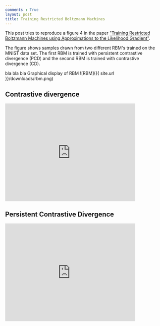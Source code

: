 ```yaml
---
comments : True
layout: post
title: Training Restricted Boltzmann Machines
---
```

This post tries to reproduce a figure 4 in the paper ["Training Restricted Boltzmann Machines using Approximations to the Likelihood Gradient"](http://www.cs.utoronto.ca/~tijmen/pcd/pcd.pdf). 

The figure shows samples drawn from two different RBM's trained on the MNIST data set. The first RBM is trained with persistent contrastive divergence (PCD) and the second RBM is trained with contrastive divergence (CD). 

 bla bla bla
Graphical display of RBM
![RBM]({{ site.url }}/downloads/rbm.png)
## Contrastive divergence
<iframe width="420" height="315" src="http://youtu.be/tD3kQmqNHw0" frameborder="0" allowfullscreen></iframe>


## Persistent Contrastive Divergence 
<iframe width="420" height="315" src="http://youtu.be/c0xdBV70fgE" frameborder="0" allowfullscreen></iframe>

